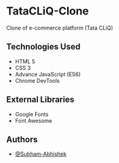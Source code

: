 # TataCLiQ-Clone
Clone of e-commerce platform (Tata CLiQ)

## Technologies Used

- HTML 5
- CSS 3
- Advance JavaScript (ES6)
- Chrome DevTools

  
## External Libraries

- Google Fonts
- Font Awesome

  
## Authors

- [@Subham-Abhishek](https://github.com/Subham-Abhishek/TataCLiQ-Clone)

  
